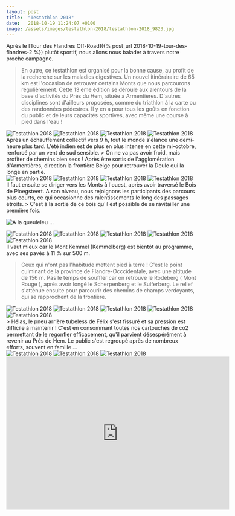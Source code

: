 ```yaml
---
layout: post
title:  "Testathlon 2018"
date:   2018-10-19 11:24:07 +0100
image: /assets/images/testathlon-2018/testathlon-2018_9823.jpg
---
```

Après le [Tour des Flandres Off-Road]({% post_url 2018-10-19-tour-des-flandres-2 %}) plutôt sportif, nous allons nous balader à travers notre proche campagne.
> En outre, ce testathlon est organisé pour la bonne cause, au profit de la recherche sur les maladies digestives.
Un nouvel itinérairaire de 65 km est l'occasion de retrouver certains Monts que nous parcourons régulièrement.
Cette 13 ème édition se déroule aux alentours de la base d'activités du Prés du Hem, située à Armentières.
D'autres disciplines sont d'ailleurs proposées, comme du triathlon à la carte ou des randonnées pédestres.
Il y en a pour tous les goûts en fonction du public et de leurs capacités sportives, avec même une course à pied dans l'eau !
<div class="gallery-box">
  <div class="gallery">
<img src="/assets/images/testathlon-2018/testathlon-2018_9812.jpg" title="Parc à vélos" alt="Testathlon 2018" >
<img src="/assets/images/testathlon-2018/testathlon-2018_9813.jpg" title="Two Moulins" alt="Testathlon 2018" >
<img src="/assets/images/testathlon-2018/testathlon-2018_9814.jpg" title="" alt="Testathlon 2018" >
<img src="/assets/images/testathlon-2018/testathlon-2018_9815.jpg" title="La Deule" alt="Testathlon 2018" >
</div>
</div>
Après un échauffement collectif vers 9 h, tout le monde s'élance une demi-heure plus tard.
L'été indien est de plus en plus intense en cette mi-octobre, renforcé par un vent de sud sensible.
> On ne va pas avoir froid, mais profiter de chemins bien secs !
Après être sortis de l'agglomération d'Armentières, direction la frontière Belge pour retrouver la Deule qui la longe en partie.
<div class="gallery-box">
  <div class="gallery">
<img src="/assets/images/testathlon-2018/testathlon-2018_9816.jpg" title="" alt="Testathlon 2018" >
<img src="/assets/images/testathlon-2018/testathlon-2018_9817.jpg" title="A la queuleleu ..." alt="Testathlon 2018" >
<img src="/assets/images/testathlon-2018/testathlon-2018_9818.jpg" title="Patates et Monts" alt="Testathlon 2018" >
<img src="/assets/images/testathlon-2018/testathlon-2018_9819.jpg" title="Que de chouX !" alt="Testathlon 2018" >
</div>
</div>
Il faut ensuite se diriger vers les Monts à l'ouest, après avoir traversé le Bois de Ploegsteert.
A son niveau, nous rejoignons les participants des parcours plus courts, ce qui occasionne des ralentissements le long des passages étroits.
> C'est à la sortie de ce bois qu'il est possible de se ravitailler une première fois.

![A la queuleleu ...](/assets/images/testathlon-2018/testathlon-2018_9817.jpg)

<div class="gallery-box">
  <div class="gallery">
<img src="/assets/images/testathlon-2018/testathlon-2018_9820.jpg" title="" alt="Testathlon 2018" >
<img src="/assets/images/testathlon-2018/testathlon-2018_9821.jpg" title="Monument aux soldats français dit ' L'Ange' " alt="Testathlon 2018" >
<img src="/assets/images/testathlon-2018/testathlon-2018_9822.jpg" title="Kemmelberg" alt="Testathlon 2018" >
<img src="/assets/images/testathlon-2018/testathlon-2018_9823.jpg" title="" alt="Testathlon 2018" >
<img src="/assets/images/testathlon-2018/testathlon-2018_9838.jpg" title="" alt="Testathlon 2018" >
</div>
</div>
Il vaut mieux car le Mont Kemmel (Kemmelberg) est bientôt au programme, avec ses pavés à 11 % sur 500 m.

> Ceux qui n'ont pas l'habitude mettent pied à terre !
C'est le point culminant de la province de Flandre-Occcidentale, avec une altitude de 156 m.
Pas le temps de souffler car on retrouve le Rodeberg ( Mont Rouge ), après avoir longé le Scherpenberg et le Sulferberg.
Le relief s'atténue ensuite pour parcourir des chemins de champs verdoyants, qui se rapprochent de la frontière.
<div class="gallery-box">
  <div class="gallery">
<img src="/assets/images/testathlon-2018/testathlon-2018_9824.jpg" title="" alt="Testathlon 2018" >
<img src="/assets/images/testathlon-2018/testathlon-2018_9825.jpg" title="" alt="Testathlon 2018" >
<img src="/assets/images/testathlon-2018/testathlon-2018_9826.jpg" title="" alt="Testathlon 2018" >
<img src="/assets/images/testathlon-2018/testathlon-2018_9827.jpg" title="" alt="Testathlon 2018" >
<img src="/assets/images/testathlon-2018/testathlon-2018_9830.jpg" title="Comme aux 1000 bornes !" alt="Testathlon 2018" >
</div>
</div>
> Hélas, le pneu arrière tubeless de Félix s'est fissuré et sa pression est difficile à maintenir !
C'est en consommant toutes nos cartouches de co2 permettant de le regonfler efficacement, qu'il parvient désespérément à revenir au Prés de Hem.
Le public s'est regroupé après de nombreux efforts, souvent en famille ...
<div class="gallery-box">
  <div class="gallery">
<img src="/assets/images/testathlon-2018/testathlon-2018_9829.jpg" title="" alt="Testathlon 2018" >
<img src="/assets/images/testathlon-2018/testathlon-2018_9831.jpg" title="Merci le C8 !" alt="Testathlon 2018" >
<img src="/assets/images/testathlon-2018/testathlon-2018_9832.jpg" title="" alt="Testathlon 2018" >
</div>
</div>

<center><iframe src="https://www.strava.com/activities/1901577174/embed/eac3e91ccebf9ba63151970ee707ce8f620d79b1" width="590" height="405" frameborder="0" scrolling="no" data-mce-fragment="1"></iframe></center>